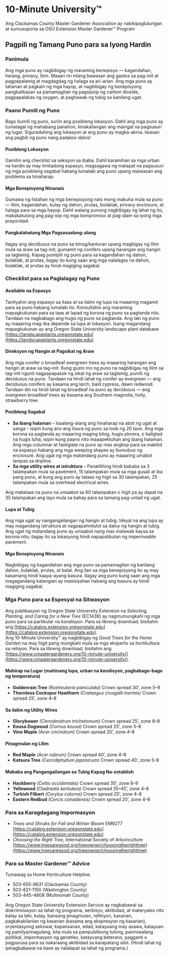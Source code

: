# 10-Minute University™  
Ang Clackamas County Master Gardener Association ay nakikipagtulungan at sumusuporta sa OSU Extension Master Gardener™ Program  

## Pagpili ng Tamang Puno para sa Iyong Hardin  

### Panimula  
Ang mga puno ay nagbibigay ng maraming benepisyo — kagandahan, harang, privacy, lilim. Maaari rin nilang bawasan ang gastos sa pag-init at pagpapalamig at magdagdag ng halaga sa ari-arian. Ang mga puno ay tahanan at pagkain ng mga hayop, at nagbibigay ng benepisyong pangkalikasan sa pamamagitan ng pagsipsip ng carbon dioxide, pagpapalabas ng oxygen, at paghawak ng tubig sa kanilang ugat.  

### Paano Pumili ng Puno  
Bago bumili ng puno, suriin ang posibleng lokasyon. Dahil ang mga puno ay tumatagal ng mahabang panahon, kinakailangan ang maingat na pagsusuri ng lugar. Siguraduhing ang lokasyon at ang puno ay magka-akma. Iwasan ang pagbili ng puno nang padalos-dalos!  

#### Posibleng Lokasyon  
Gamitin ang checklist sa seksyon sa ibaba. Dahil karamihan sa mga urban na hardin ay may limitadong espasyo, magsagawa ng matapat na pagsusuri ng mga posibleng sagabal habang lumalaki ang puno upang maiwasan ang problema sa hinaharap.  

#### Mga Benepisyong Ninanais  
Gumawa ng listahan ng mga benepisyong nais mong makuha mula sa puno — lilim, kagandahan, kulay ng dahon, prutas, bulaklak, privacy enclosure, at halaga para sa mga hayop. Dahil walang punong nagbibigay ng lahat ng ito, makakatulong ang pag-isip ng mga kompromiso at pag-alam sa iyong mga prayoridad.  

#### Pangkalahatang Mga Pagsasaalang-alang  
Ilagay ang deciduous na puno sa timog/kanluran upang magbigay ng lilim mula sa araw sa tag-init; gumamit ng conifers upang harangan ang hangin sa taglamig. Kapag pumipili ng puno para sa kagandahan ng dahon, bulaklak, at prutas, ilagay ito kung saan ang mga nalalagas na dahon, bulaklak, at prutas ay hindi magiging sagabal.  

### Checklist para sa Paglalagay ng Puno  

#### Available na Espasyo  
Tantiyahin ang espasyo sa itaas at sa ilalim ng lupa na maaaring magamit para sa puno habang lumalaki ito. Konsultahin ang maraming mapagkukunan para sa taas at lapad ng korona ng puno sa pagtanda nito. Tandaan na nagbabago ang hugis ng puno sa pagtanda. Ang laki ng puno ay maaaring mag-iba depende sa lupa at lokasyon. Isang magandang mapagkukunan ay ang Oregon State University landscape plant database [https://landscapeplants.oregonstate.edu](https://landscapeplants.oregonstate.edu).  

#### Direksyon ng Hangin at Pagsikat ng Araw  
Ang mga conifer o broadleaf evergreen trees ay maaaring harangan ang hangin at araw sa tag-init. Kung gusto mo ng puno na nagbibigay ng lilim sa tag-init ngunit nagpapapasok ng sikat ng araw sa taglamig, pumili ng deciduous na puno. Tandaan na hindi lahat ng conifer ay evergreen — ang deciduous conifers ay kasama ang larch, bald cypress, dawn redwood. Tandaan din na hindi lahat ng broadleaf na puno ay deciduous — ang evergreen broadleaf trees ay kasama ang Southern magnolia, holly, strawberry tree.  

#### Posibleng Sagabal  
- **Sa ibang halaman** – Isaalang-alang ang hinaharap na abot ng ugat at sanga – isipin kung ano ang itsura ng puno sa loob ng 20 taon. Ang mga korona sa pagtanda ay maaaring maging bilog, hugis plorera, o baligtad na hugis luha; isipin kung paano nito maaapektuhan ang ibang halaman. Ang mga columnar at fastigiate na puno ay mas angkop para sa makitid na espasyo habang ang mga weeping shapes ay bumubuo ng enclosure. Ang ugat ng mga matandang puno ay maaaring umabot lampas sa dripline.  
- **Sa mga utility wires at istruktura** – Panatilihing hindi bababa sa 3 talampakan mula sa pavement, 15 talampakan mula sa mga gusali at iba pang puno, at kung ang puno ay tataas ng higit sa 30 talampakan, 25 talampakan mula sa overhead electrical wires.  

Ang matataas na puno na umaabot sa 60 talampakan o higit pa ay dapat na 35 talampakan ang layo mula sa bahay para sa tamang pag-unlad ng ugat.  

#### Lupa at Tubig  
Ang mga ugat ay nangangailangan ng hangin at tubig. Ideyal na ang lupa ay may magandang istruktura at nagpapahintulot sa daloy ng hangin at tubig. Ang ugat ng matandang puno ay umaabot nang mas malawak kaysa sa korona nito; ilagay ito sa lokasyong hindi napapalibutan ng impermeable pavement.  

#### Mga Benepisyong Ninanais  
Nagbibigay ng kagandahan ang mga puno sa pamamagitan ng kanilang dahon, bulaklak, prutas, at balat. Ang ilan sa mga benepisyong ito ay may kasamang hindi kaaya-ayang basura. Ilagay ang puno kung saan ang mga magagandang katangian ay masisiyahan habang ang basura ay hindi magiging sagabal.  

### Mga Puno para sa Espesyal na Sitwasyon  
Ang publikasyon ng Oregon State University Extension na *Selecting, Planting, and Caring for a New Tree* (EC1438) ay nagmumungkahi ng mga puno para sa partikular na kondisyon. Para sa libreng download, bisitahin ang [https://catalog.extension.oregonstate.edu](https://catalog.extension.oregonstate.edu).  
Ang 10-Minute University™ ay nagbibigay ng *Good Trees for the Home Garden* na may higit pang mungkahi mula sa mga eksperto sa hortikultura sa rehiyon. Para sa libreng download, bisitahin ang [https://www.cmastergardeners.org/10-minute-university/](https://www.cmastergardeners.org/10-minute-university/).  

#### Mahirap na Lugar (mahinang lupa, urban na kondisyon, pagbabago-bago ng temperatura)  
- **Goldenrain Tree** *(Koelreuteria paniculata)* Crown spread 30’, zone 5–9  
- **Thornless Cockspur Hawthorn** *(Crataegus crusgalli inermis)* Crown spread 25’, zone 4–8  

#### Sa ilalim ng Utility Wires  
- **Glorybower** *(Clerodendrum trichotomum)* Crown spread 25’, zone 6–8  
- **Kousa Dogwood** *(Cornus kousa)* Crown spread 25’, zone 5–8  
- **Vine Maple** *(Acer circinatum)* Crown spread 20’, zone 4–8  

#### Pinagmulan ng Lilim  
- **Red Maple** *(Acer rubrum)* Crown spread 40’, zone 4–8  
- **Katsura Tree** *(Cercidiphyllum japonicum)* Crown spread 40’, zone 5–8  

#### Mababa ang Pangangailangan sa Tubig Kapag Na-establish  
- **Hackberry** *(Celtis occidentalis)* Crown spread 35’, zone 6–9  
- **Yellowood** *(Cladrastis kentukea)* Crown spread 35–45’, zone 4–8  
- **Turkish Filbert** *(Corylus colurna)* Crown spread 25’, zone 4–8  
- **Eastern Redbud** *(Cercis canadensis)* Crown spread 20’, zone 4–8  

### Para sa Karagdagang Impormasyon  
- *Trees and Shrubs for Fall and Winter Bloom* EM9277 [https://catalog.extension.oregonstate.edu](https://catalog.extension.oregonstate.edu)  
- *Choosing the Right Tree*, International Society of Arboriculture [https://www.treesaregood.org/treeowner/choosingtherighttree](https://www.treesaregood.org/treeowner/choosingtherighttree)  

### Para sa Master Gardener™ Advice  
Tumawag sa Home Horticulture Helpline:  
- 503-655-8631 (Clackamas County)  
- 503-821-1150 (Washington County)  
- 503-445-4608 (Multnomah County)  

Ang Oregon State University Extension Service ay nagbabawal sa diskriminasyon sa lahat ng programa, serbisyo, aktibidad, at materyales nito batay sa lahi, kulay, bansang pinagmulan, relihiyon, kasarian, pagkakakilanlan ng kasarian (kasama ang ekspresyon ng kasarian), oryentasyong sekswal, kapansanan, edad, katayuang may asawa, katayuan ng pamilya/magulang, kita mula sa pampublikong tulong, paniniwalang politikal, impormasyon ng genetiko, katayuang beterano, pagganti o pagparusa para sa nakaraang aktibidad sa karapatang sibil. (Hindi lahat ng ipinagbabawal na base ay nalalapat sa lahat ng programa.)